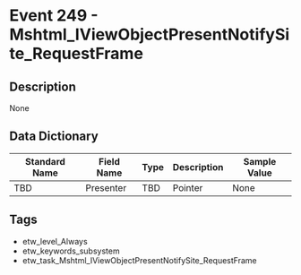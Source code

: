 # Event 249 - Mshtml_IViewObjectPresentNotifySite_RequestFrame

## Description
None

## Data Dictionary
|Standard Name|Field Name|Type|Description|Sample Value|
|---|---|---|---|---|
|TBD|Presenter|TBD|Pointer|None|None|

## Tags
* etw_level_Always
* etw_keywords_subsystem
* etw_task_Mshtml_IViewObjectPresentNotifySite_RequestFrame